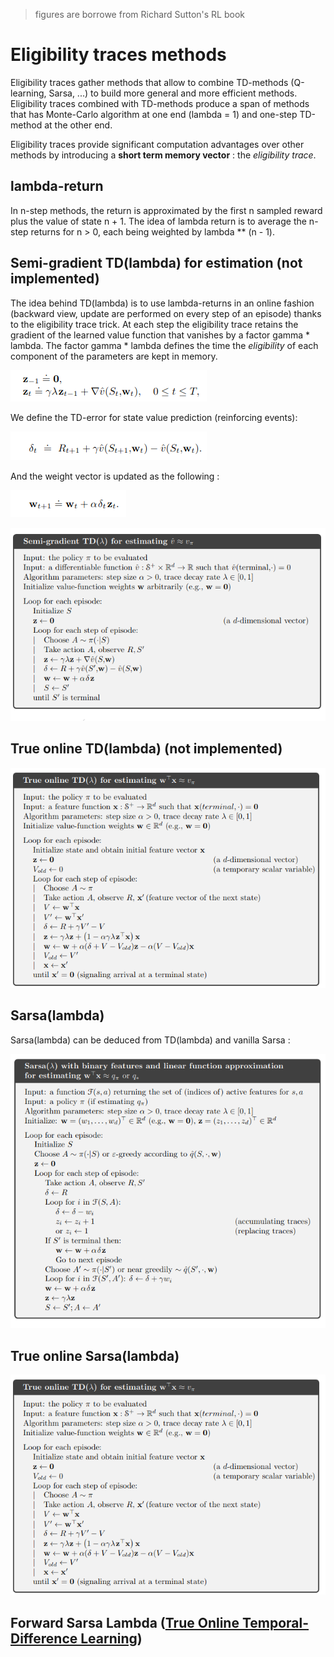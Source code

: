 > figures are borrowe from Richard Sutton's RL book
>
# Eligibility traces methods

Eligibility traces gather methods that allow to combine TD-methods (Q-learning, Sarsa, ...)
to build more general and more efficient methods. Eligibility traces combined with TD-methods produce
a span of methods that has Monte-Carlo algorithm at one end (lambda = 1) and one-step TD-method at the other end.

Eligibility traces provide significant computation advantages over other methods by introducing a **short term memory vector** :
the *eligibility trace*.

## lambda-return

In n-step methods, the return is approximated by the first n sampled reward plus the value of state n + 1. The idea of lambda
return is to average the n-step returns for n > 0, each being weighted by lambda ** (n - 1).

## Semi-gradient TD(lambda) for estimation (not implemented)

The idea behind TD(lambda) is to use lambda-returns in an online fashion (backward view, update are performed on every step
of an episode) thanks to the eligibility trace trick. At each step the eligibility trace retains the gradient of the
learned value function that vanishes by a factor gamma * lambda. The factor gamma * lambda defines the time the *eligibility*
of each component of the parameters are kept in memory.

![TD(lambda) eligibility trace](../../../../figures/eligibility_trace_td_lambda.png)

We define the TD-error for state value prediction (reinforcing events):

![TD error](../../../../figures/td_error.png)

And the weight vector is updated as the following :

![TD lambda update](../../../../figures/td_lambda_update.png)


![TD(lambda) pseudo code](../../../../figures/td_lambda_pseudo_code.png)

## True online TD(lambda) (not implemented)

![True online TD(lambda) pseudo code](../../../../figures/true_online_td_lambda_pseudo_code.png)

## Sarsa(lambda)

Sarsa(lambda) can be deduced from TD(lambda) and vanilla Sarsa :

![Sarsa(lambda) pseudo code](../../../../figures/sarsa_lambda_pseudo_code.png)

## True online Sarsa(lambda)

![True online TD(lambda) pseudo code](../../../../figures/true_online_td_lambda_pseudo_code.png)

## Forward Sarsa Lambda ([True Online Temporal-Difference Learning](https://arxiv.org/abs/1512.04087))
